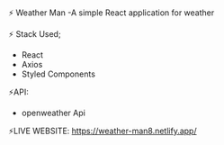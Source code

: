 ⚡ Weather Man -A simple React application for weather


⚡ Stack Used;
- React
- Axios
- Styled Components

⚡API:
- openweather Api

⚡LIVE WEBSITE:
https://weather-man8.netlify.app/
<!-- ![Alt Text](https://media.giphy.com/media/26BRLGB7eWATEI1Ik/source.gif) -->
